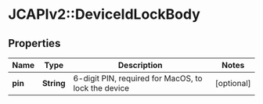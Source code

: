 # JCAPIv2::DeviceIdLockBody

## Properties
Name | Type | Description | Notes
------------ | ------------- | ------------- | -------------
**pin** | **String** | 6-digit PIN, required for MacOS, to lock the device | [optional] 

